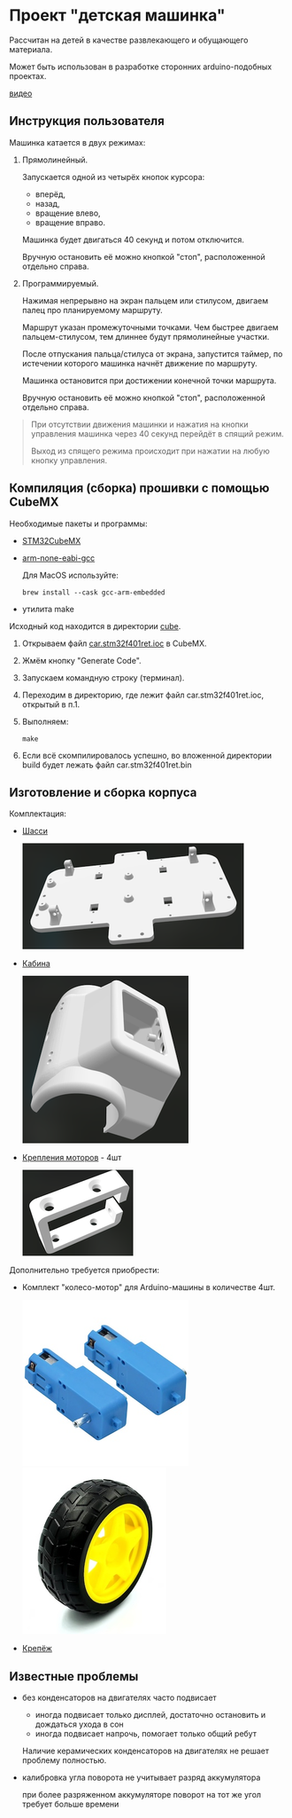 
# Проект "детская машинка"

Рассчитан на детей в качестве развлекающего и обущающего материала.

Может быть использован в разработке сторонних arduino-подобных проектах.

[видео](https://disk.yandex.ru/d/Th2OHgLXllmlFg/car.mov)

## Инструкция пользователя

Машинка катается в двух режимах:

1. Прямолинейный.

    Запускается одной из четырёх кнопок курсора:

    - вперёд,
    - назад,
    - вращение влево,
    - вращение вправо.

    Машинка будет двигаться 40 секунд и потом отключится.

    Вручную остановить её можно кнопкой "стоп", расположенной отдельно справа.

2. Программируемый.

    Нажимая непрерывно на экран пальцем или стилусом, двигаем палец
    про планируемому маршруту.

    Маршрут указан промежуточными точками. Чем быстрее двигаем пальцем-стилусом,
    тем длиннее будут прямолинейные участки.

    После отпускания пальца/стилуса от экрана, запустится таймер, по истечении
    которого машинка начнёт движение по маршруту.

    Машинка остановится при достижении конечной точки маршрута.

    Вручную остановить её можно кнопкой "стоп", расположенной отдельно справа.

> При отсутствии движения машинки и нажатия на кнопки управления
> машинка через 40 секунд перейдёт в спящий режим.
>
> Выход из спящего режима происходит при нажатии на любую кнопку управления.

## Компиляция (сборка) прошивки с помощью CubeMX

Необходимые пакеты и программы:

- [STM32CubeMX](https://www.st.com/en/development-tools/stm32cubemx.html)

- [arm-none-eabi-gcc](https://developer.arm.com/downloads/-/gnu-rm)

    Для MacOS используйте:

    ```
    brew install --cask gcc-arm-embedded
    ```

- утилита make

Исходный код находится в директории [cube](cube).

1. Открываем файл [car.stm32f401ret.ioc](cube/car.stm32f401ret.ioc) в CubeMX.

2. Жмём кнопку "Generate Code".

3. Запускаем командную строку (терминал).

4. Переходим в директорию, где лежит файл car.stm32f401ret.ioc, открытый в п.1.

5. Выполняем:

    ```
    make
    ```

6. Если всё скомпилировалось успешно, во вложенной директории build будет лежать файл car.stm32f401ret.bin


## Изготовление и сборка корпуса

Комплектация:

- [Шасси](model/car-chassis.stl)

    ![](doc/model.chassis.png)

- [Кабина](model/car-cabine.stl)

    ![](doc/model.cabine.png)

- [Крепления моторов](model/car-motoclip.stl) - 4шт

    ![](doc/model.motoclip.png)

Дополнительно требуется приобрести:

- Комплект "колесо-мотор" для Arduino-машины в количестве 4шт.

    ![](doc/arducar.motor.jpg) ![](doc/arducar.wheel.jpg)

- [Крепёж](model/bolt.md)

## Известные проблемы

- без конденсаторов на двигателях часто подвисает

    - иногда подвисает только дисплей, достаточно остановить и дождаться ухода в сон
    - иногда подвисает напрочь, помогает только общий ребут

    Наличие керамических конденсаторов на двигателях не решает проблему полностью.

- калибровка угла поворота не учитывает разряд аккумулятора

    при более разряженном аккумуляторе поворот на тот же угол требует больше времени
